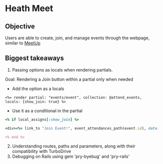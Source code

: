 # Heath Meet

## Objective

Users are able to create, join, and manage events through the webpage, similar to [MeetUp](https://www.meetup.com/)

## Biggest takeaways

1. Passing options as locals when rendering partials.

Goal: Rendering a Join button within a partial only when needed

- Add the option as a locals

```erb
<%= render partial: "events/event", collection: @attend_events, locals: {show_join: true} %>
```

- Use it as a conditional in the partial
```ruby
<% if local_assigns[:show_join] %>

<div><%= link_to "Join Event!", event_attendances_path(event.id), data: { turbo_method: :post } %></div>

<% end %>
```

2. Understanding routes, paths and parameters, along with their compatibility with TurboDrive
3. Debugging on Rails using gem 'pry-byebug' and 'pry-rails'
